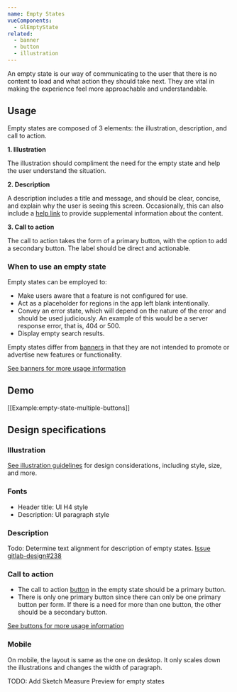 ```yaml
---
name: Empty States
vueComponents:
  - GlEmptyState
related: 
  - banner
  - button
  - illustration
---
```


An empty state is our way of communicating to the user that there is no content to load and what action they should take next. They are vital in making the experience feel more approachable and understandable.

## Usage

Empty states are composed of 3 elements: the illustration, description, and call to action.

**1\. Illustration**

The illustration should compliment the need for the empty state and help the user understand the situation.

**2\. Description**

A description includes a title and message, and should be clear, concise, and explain why the user is seeing this screen.
Occasionally, this can also include a [help link](/usability/helping-users) to provide supplemental information about the content.

**3\. Call to action**

The call to action takes the form of a primary button, with the option to add a secondary button. The label should be direct and actionable.

### When to use an empty state

Empty states can be employed to:

*   Make users aware that a feature is not configured for use.
*   Act as a placeholder for regions in the app left blank intentionally.
*   Convey an error state, which will depend on the nature of the error and should be used judiciously. An example of this would be a server response error, that is, 404 or 500.
*   Display empty search results.

Empty states differ from [banners](/components/banner) in that they are not intended to promote or advertise new features or functionality.

[See banners for more usage information](/components/banner)

## Demo

[[Example:empty-state-multiple-buttons]]

## Design specifications

### Illustration

[See illustration guidelines](/product-foundations/illustration) for design considerations, including style, size, and more.

### Fonts

*   Header title: UI H4 style
*   Description: UI paragraph style

### Description

Todo: Determine text alignment for description of empty states. [Issue gitlab-design#238](https://gitlab.com/gitlab-org/gitlab-design/issues/238)

### Call to action

*   The call to action [button](/components/button) in the empty state should be a primary button.
*   There is only one primary button since there can only be one primary button per form. If there is a need for more than one button, the other should be a secondary button.

[See buttons for more usage information](/components/button)

### Mobile

On mobile, the layout is same as the one on desktop. It only scales down the illustrations and changes the width of paragraph.

TODO: Add Sketch Measure Preview for empty states

